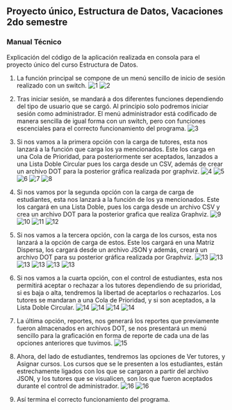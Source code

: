 ## Proyecto único, Estructura de Datos, Vacaciones 2do semestre
### Manual Técnico

Explicación del código de la aplicación realizada en consola para el proyecto único del curso Estructura de Datos.

1. La función principal se compone de un menú sencillo de inicio de sesión realizado con un switch.
![1](/Manuales/Imagenes/1.jpg)
![2](/Manuales/Imagenes/1.1.jpg)

2. Tras iniciar sesión, se mandará a dos diferentes funciones dependiendo del tipo de usuario que se cargó. Al principio solo podremos iniciar sesión como administrador. El menú administrador está codificado de manera sencilla de igual forma con un switch, pero con funciones escenciales para el correcto funcionamiento del programa.
![3](/Manuales/Imagenes/2.jpg)
3. Si nos vamos a la primera opción con la carga de tutores, esta nos lanzará a la función que carga los ya mencionados. Este los carga en una Cola de Prioridad, para posteriormente ser aceptados, lanzados a una Lista Doble Circular pues los carga desde un CSV, además de crear un archivo DOT para la posterior gráfica realizada por graphviz.
![4](/Manuales/Imagenes/3.jpg)
![5](/Manuales/Imagenes/3.1.jpg)
![6](/Manuales/Imagenes/3.2.jpg)
![7](/Manuales/Imagenes/3.3.jpg)
![8](/Manuales/Imagenes/3..4.jpg)
4. Si nos vamos por la segunda opción con la carga de carga de estudiantes, esta nos lanzará a la función de los ya mencionados. Este los cargará en una Lista Doble, pues los carga desde un archivo CSV y crea un archivo DOT para la posterior grafica que realiza Graphviz.
![9](/Manuales/Imagenes/4.jpg)
![10](/Manuales/Imagenes/4.1.jpg)
![11](/Manuales/Imagenes/4.2.jpg)
![12](/Manuales/Imagenes/4.3.jpg)
5. Si nos vamos a la tercera opción, con la carga de los cursos, esta nos lanzará a la opción de carga de estos. Este los cargará en una Matriz Dispersa, los cargará desde un archivo JSON y además, creará un archivo DOT para su posterior gráfica realizada por Graphviz.
![13](/Manuales/Imagenes/5.jpg)
![13](/Manuales/Imagenes/5.1.jpg)
![13](/Manuales/Imagenes/5.2.jpg)
![13](/Manuales/Imagenes/5.3.jpg)
![13](/Manuales/Imagenes/5.4.jpg)
![13](/Manuales/Imagenes/5.5.jpg)
6. Si nos vamos a la cuarta opción, con el control de estudiantes, esta nos permitirá aceptar o rechazar a los tutores dependiendo de su prioridad, si es baja o alta, tendremos la libertad de aceptarlos o rechazarlos. Los tutores se mandaran a una Cola de Prioridad, y si son aceptados, a la Lista Doble Circular.
![14](/Manuales/Imagenes/6.jpg)
![14](/Manuales/Imagenes/6.1.jpg)
![14](/Manuales/Imagenes/6.2.jpg)
![14](/Manuales/Imagenes/6.3.jpg)
7. La última opción, reportes, nos generará los reportes que previamente fueron almacenados en archivos DOT, se nos presentará un menú sencillo para la graficación en forma de reporte de cada una de las opciones anteriores que tuvimos.
![15](/Manuales/Imagenes/7.jpg)
8. Ahora, del lado de estudiantes, tendremos las opciones de Ver tutores, y Asignar cursos.
Los cursos que se le presenten a los estudiantes, están estrechamente ligados con los que se cargaron a partir del archivo JSON, y los tutores que se visualicen, son los que fueron aceptados durante el control de administrador.
![16](/Manuales/Imagenes/8.jpg)
![16](/Manuales/Imagenes/8.1.jpg)
9. Así termina el correcto funcionamiento del programa.